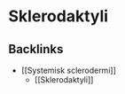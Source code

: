 # Sklerodaktyli
## Backlinks
* [[Systemisk sclerodermi]]
	* [[Sklerodaktyli]]

<!-- #anki/tag/med/Derma #anki/deck/Medicine #anki/tag/med/GP -->

<!-- {BearID:67F6BE8D-7FCD-43A3-99EF-66856672DC19-84084-0000A0303CBF7EE5} -->
